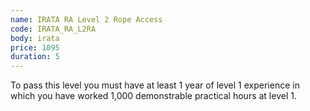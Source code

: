 ```yaml
---
name: IRATA RA Level 2 Rope Access
code: IRATA_RA_L2RA
body: irata
price: 1095
duration: 5
---
```


To pass this level you must have at least 1 year of level 1 experience in which you have worked 1,000 demonstrable practical hours at level 1.